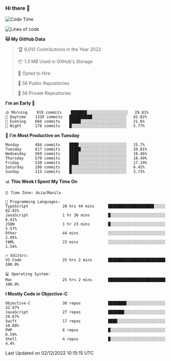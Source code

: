 ### Hi there 👋

<!--START_SECTION:waka-->
![Code Time](http://img.shields.io/badge/Code%20Time-3%2C444%20hrs%2026%20mins-blue)

![Lines of code](https://img.shields.io/badge/From%20Hello%20World%20I%27ve%20Written-2%20Million%20lines%20of%20code-blue)

**🐱 My GitHub Data** 

> 🏆 6,010 Contributions in the Year 2022
 > 
> 📦 1.3 MB Used in GitHub's Storage 
 > 
> 💼 Opted to Hire
 > 
> 📜 56 Public Repositories 
 > 
> 🔑 56 Private Repositories  
 > 
**I'm an Early 🐤** 

```text
🌞 Morning    919 commits    ███████░░░░░░░░░░░░░░░░░░   29.81% 
🌆 Daytime    1320 commits   ██████████░░░░░░░░░░░░░░░   42.82% 
🌃 Evening    666 commits    █████░░░░░░░░░░░░░░░░░░░░   21.6% 
🌙 Night      178 commits    █░░░░░░░░░░░░░░░░░░░░░░░░   5.77%

```
📅 **I'm Most Productive on Tuesday** 

```text
Monday       484 commits    ████░░░░░░░░░░░░░░░░░░░░░   15.7% 
Tuesday      617 commits    █████░░░░░░░░░░░░░░░░░░░░   20.01% 
Wednesday    569 commits    ████░░░░░░░░░░░░░░░░░░░░░   18.46% 
Thursday     570 commits    ████░░░░░░░░░░░░░░░░░░░░░   18.49% 
Friday       530 commits    ████░░░░░░░░░░░░░░░░░░░░░   17.19% 
Saturday     198 commits    █░░░░░░░░░░░░░░░░░░░░░░░░   6.42% 
Sunday       115 commits    █░░░░░░░░░░░░░░░░░░░░░░░░   3.73%

```


📊 **This Week I Spent My Time On** 

```text
⌚︎ Time Zone: Asia/Manila

💬 Programming Languages: 
TypeScript               20 hrs 44 mins      ████████████████████░░░░░   82.81% 
JavaScript               1 hr 36 mins        █░░░░░░░░░░░░░░░░░░░░░░░░   6.41% 
JSON                     1 hr 23 mins        █░░░░░░░░░░░░░░░░░░░░░░░░   5.57% 
Other                    44 mins             ░░░░░░░░░░░░░░░░░░░░░░░░░   2.95% 
YAML                     23 mins             ░░░░░░░░░░░░░░░░░░░░░░░░░   1.54%

🔥 Editors: 
VS Code                  25 hrs 2 mins       █████████████████████████   100.0%

💻 Operating System: 
Mac                      25 hrs 2 mins       █████████████████████████   100.0%

```

**I Mostly Code in Objective-C** 

```text
Objective-C              30 repos            ████████░░░░░░░░░░░░░░░░░   32.97% 
JavaScript               27 repos            ███████░░░░░░░░░░░░░░░░░░   29.67% 
Swift                    17 repos            ████░░░░░░░░░░░░░░░░░░░░░   18.68% 
PHP                      6 repos             █░░░░░░░░░░░░░░░░░░░░░░░░   6.59% 
Shell                    4 repos             █░░░░░░░░░░░░░░░░░░░░░░░░   4.4%

```



 Last Updated on 02/12/2022 10:15:15 UTC
<!--END_SECTION:waka-->


<!--
**rad182/rad182** is a ✨ _special_ ✨ repository because its `README.md` (this file) appears on your GitHub profile.

Here are some ideas to get you started:

- 🔭 I’m currently working on ...
- 🌱 I’m currently learning ...
- 👯 I’m looking to collaborate on ...
- 🤔 I’m looking for help with ...
- 💬 Ask me about ...
- 📫 How to reach me: ...
- 😄 Pronouns: ...
- ⚡ Fun fact: ...
-->
